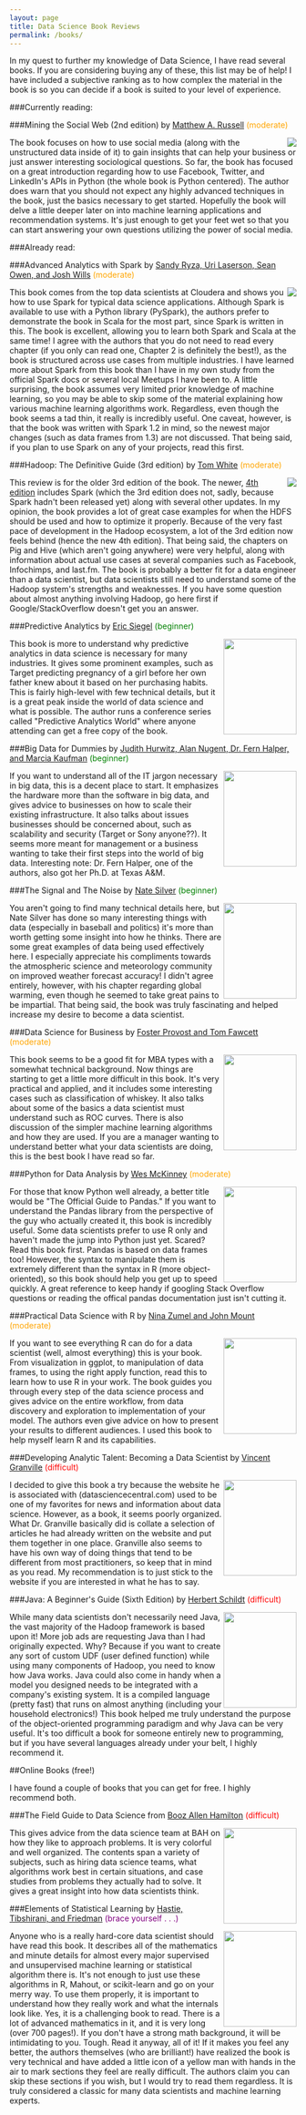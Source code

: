 ```yaml
---
layout: page
title: Data Science Book Reviews
permalink: /books/
---
```


In my quest to further my knowledge of Data Science, I have read several books. If you are considering buying any of these, this list may be of help! I have included a subjective ranking as to how complex the material in the book is so you can decide if a book is suited to your level of experience.



###Currently reading:

###Mining the Social Web (2nd edition) by [Matthew A. Russell](http://www.amazon.com/Mining-Social-Web-Facebook-LinkedIn/dp/1449367615) <font color = 'orange'>(moderate)</font>

<img src = "/images/Mining_Soc_Web.gif" align = right>

The book focuses on how to use social media (along with the unstructured data inside of it) to gain insights that can help your business or just answer interesting sociological questions. So far, the book has focused on a great introduction regarding how to use Facebook, Twitter, and LinkedIn's APIs in Python (the whole book is Python centered). The author does warn that you should not expect any highly advanced techniques in the book, just the basics necessary to get started. Hopefully the book will delve a little deeper later on into machine learning applications and recommendation systems. It's just enough to get your feet wet so that you can start answering your own questions utilizing the power of social media.   


###Already read:

###Advanced Analytics with Spark by [Sandy Ryza, Uri Laserson, Sean Owen, and Josh Wills](http://www.amazon.com/Advanced-Analytics-Spark-Patterns-Learning/dp/1491912766/ref=sr_1_1?ie=UTF8&qid=1433013688&sr=8-1&keywords=advanced+analytics+with+spark) <font color = 'orange'>(moderate)</font>

<img src = "/images/AA_spark.gif" align = right>

This book comes from the top data scientists at Cloudera and shows you how to use Spark for typical data science applications. Although Spark is available to use with a Python library (PySpark), the authors prefer to demonstrate the book in Scala for the most part, since Spark is written in this. The book is excellent, allowing you to learn both Spark and Scala at the same time! I agree with the authors that you do not need to read every chapter (if you only can read one, Chapter 2 is definitely the best!), as the book is structured across use cases from multiple industries. I have learned more about Spark from this book than I have in my own study from the official Spark docs or several local Meetups I have been to. A little surprising, the book assumes very limited prior knowledge of machine learning, so you may be able to skip some of the material explaining how various machine learning algorithms work. Regardless, even though the book seems a tad thin, it really is incredibly useful. One caveat, however, is that the book was written with Spark 1.2 in mind, so the newest major changes (such as data frames from 1.3) are not discussed. That being said, if you plan to use Spark on any of your projects, read this first. 



###Hadoop: The Definitive Guide (3rd edition) by [Tom White](http://www.amazon.com/Hadoop-Definitive-Guide-Tom-White/dp/1449311520) <font color = 'orange'>(moderate)</font>

<img src = "/images/Hadoop_book.jpg" align = right>

This review is for the older 3rd edition of the book. The newer, [4th edition](http://www.amazon.com/Hadoop-Definitive-Guide-Tom-White/dp/1491901632/ref=sr_1_1?ie=UTF8&qid=1433014408&sr=8-1&keywords=hadoop+the+definitive+guide+4th+edition) includes Spark (which the 3rd edition does not, sadly, because Spark hadn't been released yet) along with several other updates. In my opinion, the book provides a lot of great case examples for when the HDFS should be used and how to optimize it properly. Because of the very fast pace of development in the Hadoop ecosystem, a lot of the 3rd edition now feels behind (hence the new 4th edition). That being said, the chapters on Pig and Hive (which aren't going anywhere) were very helpful, along with information about actual use cases at several companies such as Facebook, Infochimps, and last.fm. The book is probably a better fit for a data engineer than a data scientist, but data scientists still need to understand some of the Hadoop system's strengths and weaknesses. If you have some question about almost anything involving Hadoop, go here first if Google/StackOverflow doesn't get you an answer.  

###Predictive Analytics by [Eric Siegel](http://www.amazon.com/Predictive-Analytics-Power-Predict-Click-ebook/dp/B00BGC2WGQ) <font color = 'green'>(beginner)</font> 

<img src = "/images/PredAn_Book.jpg" align = right width = 128 height = 168>

This book is more to understand why predictive analytics in data science is necessary for many industries. It gives some prominent examples, such as Target predicting pregnancy of a girl before her own father knew about it based on her purchasing habits. This is fairly high-level with few technical details, but it is a great peak inside the world of data science and what is possible.
The author runs a conference series called "Predictive Analytics World" where anyone attending can get a free copy of the book.

###Big Data for Dummies by [Judith Hurwitz, Alan Nugent, Dr. Fern Halper, and Marcia Kaufman](http://www.amazon.com/Big-Data-Dummies-Alan-Nugent-ebook/dp/B01C7A89OA/ref=sr_1_1?s=digital-text&ie=UTF8&qid=1425869670&sr=1-1&keywords=big+data+for+dummies) <font color = 'green'>(beginner)</font>

<img src = "/images/DataDumb_Book.jpg" align = right width = 128 height = 168>

If you want to understand all of the IT jargon necessary in big data, this is a decent place to start. It emphasizes the hardware more than the software in big data, and gives advice to businesses on how to scale their existing infrastructure. It also talks about issues businesses should be concerned about, such as scalability and security (Target or Sony anyone??). It seems more meant for management or a business wanting to take their first steps into the world of big data. Interesting note: Dr. Fern Halper, one of the authors, also got her Ph.D. at Texas A&M.

###The Signal and The Noise by [Nate Silver](http://www.amazon.com/Signal-Noise-Many-Predictions-Fail-but-ebook/dp/B007V65R54/ref=sr_1_1?s=digital-text&ie=UTF8&qid=1425869711&sr=1-1&keywords=signal+and+the+noise) <font color = 'green'>(beginner)</font>

<img src = "/images/Signal_Book.jpg" align = right width = 128 height = 168>

You aren't going to find many technical details here, but Nate Silver has done so many interesting things with data (especially in baseball and politics) it's more than worth getting some insight into how he thinks. There are some great examples of data being used effectively here. I especially appreciate his compliments towards the atmospheric science and meteorology community on improved weather forecast accuracy! I didn't agree entirely, however, with his chapter regarding global warming, even though he seemed to take great pains to be impartial. That being said, the book was truly fascinating and helped increase my desire to become a data scientist.

###Data Science for Business by [Foster Provost and Tom Fawcett](http://www.amazon.com/Data-Science-Business-data-analytic-thinking-ebook/dp/B00E6EQ3X4/ref=sr_1_1?s=digital-text&ie=UTF8&qid=1425869759&sr=1-1&keywords=data+science+for+business) <font color = 'orange'>(moderate)</font>

<img src = "/images/DSBus_Book.jpg" align = right width = 128 height = 168>

This book seems to be a good fit for MBA types with a somewhat technical background. Now things are starting to get a little more difficult in this book. It's very practical and applied, and it includes some interesting cases such as classification of whiskey. It also talks about some of the basics a data scientist must understand such as ROC curves. There is also discussion of the simpler machine learning algorithms and how they are used. If you are a manager wanting to understand better what your data scientists are doing, this is the best book I have read so far.

###Python for Data Analysis by [Wes McKinney](http://www.amazon.com/Python-Data-Analysis-Wrangling-IPython-ebook/dp/B009NLMB8Q/ref=sr_1_1?s=digital-text&ie=UTF8&qid=1425869820&sr=1-1&keywords=python+for+data+analysis) <font color = 'orange'>(moderate)</font>

<img src = "/images/PDA_Book.jpg" align = right width = 128 height = 168>

For those that know Python well already, a better title would be "The Official Guide to Pandas." If you want to understand the Pandas library from the perspective of the guy who actually created it, this book is incredibly useful. Some data scientists prefer to use R only and haven't made the jump into Python just yet. Scared? Read this book first. Pandas is based on data frames too! However, the syntax to manipulate them is extremely different than the syntax in R (more object-oriented), so this book should help you get up to speed quickly. A great reference to keep handy if googling Stack Overflow questions or reading the offical pandas documentation just isn't cutting it.

###Practical Data Science with R by [Nina Zumel and John Mount](http://www.amazon.com/Practical-Data-Science-Nina-Zumel/dp/1617291560/ref=asap_bc?ie=UTF8) <font color = 'orange'>(moderate)</font>

<img src = "/images/PDS_Book.jpg" align = right width = 128 height = 168>

If you want to see everything R can do for a data scientist (well, almost everything) this is your book. From visualization in ggplot, to manipulation of data frames, to using the right apply function, read this to learn how to use R in your work. The book guides you through every step of the data science process and gives advice on the entire workflow, from data discovery and exploration to implementation of your model. The authors even give advice on how to present your results to different audiences. I used this book to help myself learn R and its capabilities.

###Developing Analytic Talent: Becoming a Data Scientist by [Vincent Granville](http://www.amazon.com/Developing-Analytic-Talent-Becoming-Scientist/dp/1118810082/ref=sr_1_1?s=books&ie=UTF8&qid=1425869936&sr=1-1&keywords=developing+analytic+talent+becoming+a+data+scienist) <font color = 'red'>(difficult)</font>

<img src = "/images/DAT_Book.jpg" align = right width = 128 height = 168>

I decided to give this book a try because the website he is associated with (datasciencecentral.com) used to be one of my favorites for news and information about data science. However, as a book, it seems poorly organized. What Dr. Granville basically did is collate a selection of articles he had already written on the website and put them together in one place. Granville also seems to have his own way of doing things that tend to be different from most practitioners, so keep that in mind as you read. My recommendation is to just stick to the website if you are interested in what he has to say.

###Java: A Beginner's Guide (Sixth Edition) by [Herbert Schildt](http://www.amazon.com/Java-Beginners-Guide-Herbert-Schildt/dp/0071809252/ref=sr_1_1?s=books&ie=UTF8&qid=1425870089&sr=1-1&keywords=java%3A+a+beginner%27s+guide) <font color = 'red'>(difficult)</font>

<img src = "/images/Java_Book.jpg" align = right width = 128 height = 168>

While many data scientists don't necessarily need Java, the vast majority of the Hadoop framework is based upon it! More job ads are requesting Java than I had originally expected. Why? Because if you want to create any sort of custom UDF (user defined function) while using many components of Hadoop, you need to know how Java works. Java could also come in handy when a model you designed needs to be integrated with a company's existing system. It is a compiled language (pretty fast) that runs on almost anything (including your household electronics!) This book helped me truly understand the purpose of the object-oriented programming paradigm and why Java can be very useful. It's too difficult a book for someone entirely new to programming, but if you have several languages already under your belt, I highly recommend it.


##Online Books (free!)

I have found a couple of books that you can get for free. I highly recommend both.

###The Field Guide to Data Science from [Booz Allen Hamilton](http://www.boozallen.com/insights/2013/11/data-science-field-guide) <font color = 'red'>(difficult)</font> 

<img src = "/images/FGuide_Book.jpg" align = right width = 128 height = 168>

This gives advice from the data science team at BAH on how they like to approach problems. It is very colorful and well organized. The contents span a variety of subjects, such as hiring data science teams, what algorithms work best in certain situations, and case studies from problems they actually had to solve. It gives a great insight into how data scientists think.

###Elements of Statistical Learning by [Hastie, Tibshirani, and Friedman](http://statweb.stanford.edu/~tibs/ElemStatLearn/) <font color = 'purple'>(brace yourself . . .)</font>

<img src = "/images/ESL_Book.jpg" align = right width = 128 height = 168>

Anyone who is a really hard-core data scientist should have read this book. It describes all of the mathematics and minute details for almost every major supervised and unsupervised machine learning or statistical algorithm there is. It's not enough to just use these algorithms in R, Mahout, or scikit-learn and go on your merry way. To use them properly, it is important to understand how they really work and what the internals look like. Yes, it is a challenging book to read. There is a lot of advanced mathematics in it, and it is very long (over 700 pages!). If you don't have a strong math background, it will be intimidating to you. Tough. Read it anyway, all of it! If it makes you feel any better, the authors themselves (who are brilliant!) have realized the book is very technical and have added a little icon of a yellow man with hands in the air to mark sections they feel are really difficult. The authors claim you can skip these sections if you wish, but I would try to read them regardless. It is truly considered a classic for many data scientists and machine learning experts.


